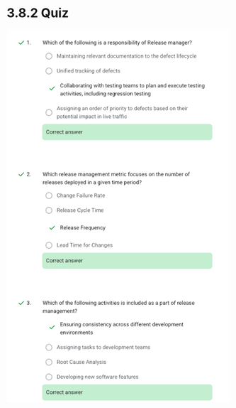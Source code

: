 # 3.8.2 Quiz

![gh](https://raw.githubusercontent.com/SeanChenR/img_gif/main/myimage/1746000934000ylb417.png)
